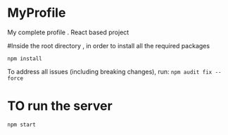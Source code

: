 # MyProfile
My complete profile . React based project

#Inside the root directory , in order to install all the required packages

```npm install```

To address all issues (including breaking changes), run:
```npm audit fix --force```

# TO run the server 

```npm start```
